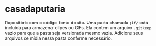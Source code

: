 # casadaputaria

Repositório com o código-fonte do site. Uma pasta chamada
`gif/` está incluída para armazenar clipes ou GIFs. Ela contém um
arquivo `.gitkeep` vazio para que a pasta seja versionada mesmo vazia.
Adicione seus arquivos de mídia nessa pasta conforme necessário.
